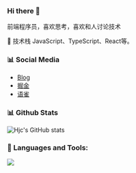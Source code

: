 ### Hi there 👋

前端程序员，喜欢思考，喜欢和人讨论技术

🎉 技术栈 JavaScript、TypeScript、React等。

### 📊 Social Media

- [Blog](https://hjc0930.github.io/)
- [掘金](https://juejin.cn/user/87601131292839)
- [语雀](https://www.yuque.com/zhidian0930/hjc)

<!-- - 🔭 目前正在学习CI/CD方面的知识 -->

### 📊 Github Stats

![Hjc's GitHub stats](https://github-readme-stats.vercel.app/api?username=hjc0930&count_private=true&show_icons=true)

### 🔨 Languages and Tools:
<p align="left">
  <a href="https://skillicons.dev">
    <img src="https://skillicons.dev/icons?i=git,js,html,css,ts,react,vue,scss,webpack,vite,next,nest,nodejs,vscode" />
  </a>
</p>
